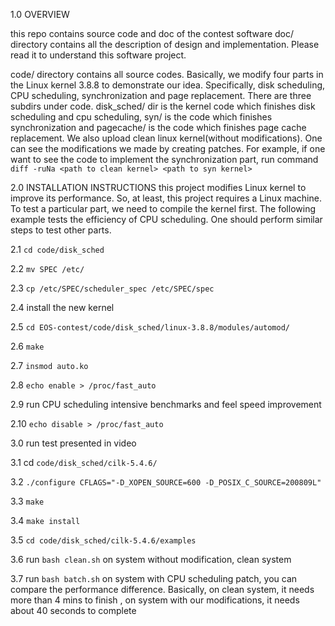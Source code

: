 1.0 OVERVIEW

this repo contains source code and doc of the contest software
doc/ directory contains all the description of design and
implementation. Please read it to understand this software project.

code/ directory contains all source codes. Basically,
we modify four parts in the Linux kernel 3.8.8 to demonstrate our
idea. Specifically, disk scheduling, CPU scheduling, synchronization
and page replacement. There are three subdirs under code.
disk\_sched/ dir is the kernel code which finishes disk scheduling and 
cpu scheduling, syn/ is the code which finishes synchronization and 
pagecache/ is the code which finishes page cache replacement.
We also upload clean linux kernel(without modifications). 
One can see the modifications we made by creating patches.
For example, if one want to see the code to implement the synchronization
part, run command ``diff -ruNa <path to clean kernel> <path to syn kernel>``

2.0 INSTALLATION INSTRUCTIONS
this project modifies Linux kernel to improve its performance.
So, at least, this project requires a Linux machine. 
To test a particular part, we need to compile the kernel first.
The following example tests the efficiency of CPU scheduling.
One should perform similar steps to test other parts.

2.1 ``cd code/disk_sched``  

2.2 ``mv SPEC /etc/``

2.3 ``cp /etc/SPEC/scheduler_spec /etc/SPEC/spec``

2.4 install the new kernel

2.5 ``cd EOS-contest/code/disk_sched/linux-3.8.8/modules/automod/``

2.6 ``make`` 

2.7 ``insmod auto.ko``

2.8 ``echo enable > /proc/fast_auto``

2.9 run CPU scheduling intensive benchmarks and feel speed improvement

2.10 ``echo disable > /proc/fast_auto``

3.0 run test presented in video

3.1 cd ``code/disk_sched/cilk-5.4.6/``

3.2 ``./configure CFLAGS="-D_XOPEN_SOURCE=600 -D_POSIX_C_SOURCE=200809L"``

3.3 ``make``

3.4 ``make install``

3.5 ``cd code/disk_sched/cilk-5.4.6/examples``

3.6 run ``bash clean.sh`` on system without modification, clean system

3.7 run ``bash batch.sh`` on system with CPU scheduling patch, you can compare the 
performance difference. Basically, on clean system, it needs more than 4 mins to finish
, on system with our modifications, it needs about 40 seconds to complete
